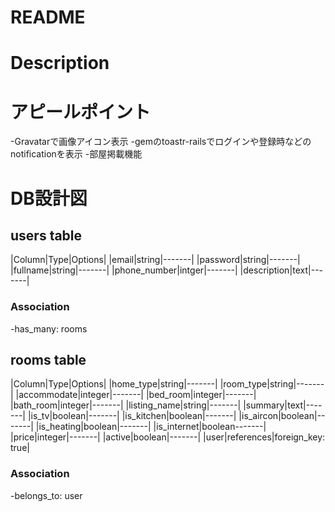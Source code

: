 # README


# Description

# アピールポイント
-Gravatarで画像アイコン表示
-gemのtoastr-railsでログインや登録時などのnotificationを表示
-部屋掲載機能

# DB設計図
## users table
|Column|Type|Options|
|email|string|-------|
|password|string|-------|
|fullname|string|-------|
|phone_number|intger|-------|
|description|text|-------|


### Association
-has_many: rooms

## rooms table
|Column|Type|Options|
|home_type|string|-------|
|room_type|string|-------|
|accommodate|integer|-------|
|bed_room|integer|-------|
|bath_room|integer|-------|
|listing_name|string|-------|
|summary|text|-------|
|is_tv|boolean|-------|
|is_kitchen|boolean|-------|
|is_aircon|boolean|-------|
|is_heating|boolean|-------|
|is_internet|boolean-------|
|price|integer|-------|
|active|boolean|-------|
|user|references|foreign_key: true|
### Association
-belongs_to: user
